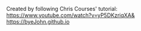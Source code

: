 Created by following Chris Courses' tutorial:
https://www.youtube.com/watch?v=yP5DKzriqXA&
https://byeJohn.github.io
